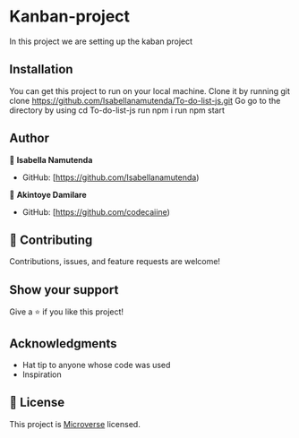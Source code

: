 # Kanban-project

In this project we are setting up the kaban project



<!-- ## Live Demo
[Live Demo Link]() -->


## Installation
You can get this project to run on your local machine. 
Clone it by running git clone https://github.com/Isabellanamutenda/To-do-list-js.git 
Go go to the directory by using cd To-do-list-js 
run npm i
run npm start

## Author

👤 **Isabella Namutenda**

- GitHub: [https://github.com/Isabellanamutenda)

👤 **Akintoye Damilare**

- GitHub: [https://github.com/codecaiine)

## 🤝 Contributing

Contributions, issues, and feature requests are welcome!

## Show your support

Give a ⭐️ if you like this project!

## Acknowledgments

- Hat tip to anyone whose code was used
- Inspiration

## 📝 License

This project is [Microverse](https://www.microverse.org/) licensed.